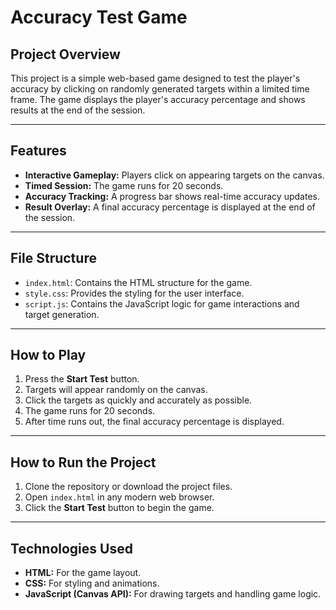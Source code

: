 # Accuracy Test Game

## Project Overview
This project is a simple web-based game designed to test the player's accuracy by clicking on randomly generated targets within a limited time frame. The game displays the player's accuracy percentage and shows results at the end of the session.

---

## Features
- **Interactive Gameplay:** Players click on appearing targets on the canvas.
- **Timed Session:** The game runs for 20 seconds.
- **Accuracy Tracking:** A progress bar shows real-time accuracy updates.
- **Result Overlay:** A final accuracy percentage is displayed at the end of the session.

---

## File Structure
- `index.html`: Contains the HTML structure for the game.
- `style.css`: Provides the styling for the user interface.
- `script.js`: Contains the JavaScript logic for game interactions and target generation.

---

## How to Play
1. Press the **Start Test** button.
2. Targets will appear randomly on the canvas.
3. Click the targets as quickly and accurately as possible.
4. The game runs for 20 seconds.
5. After time runs out, the final accuracy percentage is displayed.

---

## How to Run the Project
1. Clone the repository or download the project files.
2. Open `index.html` in any modern web browser.
3. Click the **Start Test** button to begin the game.

---

## Technologies Used
- **HTML:** For the game layout.
- **CSS:** For styling and animations.
- **JavaScript (Canvas API):** For drawing targets and handling game logic.



















